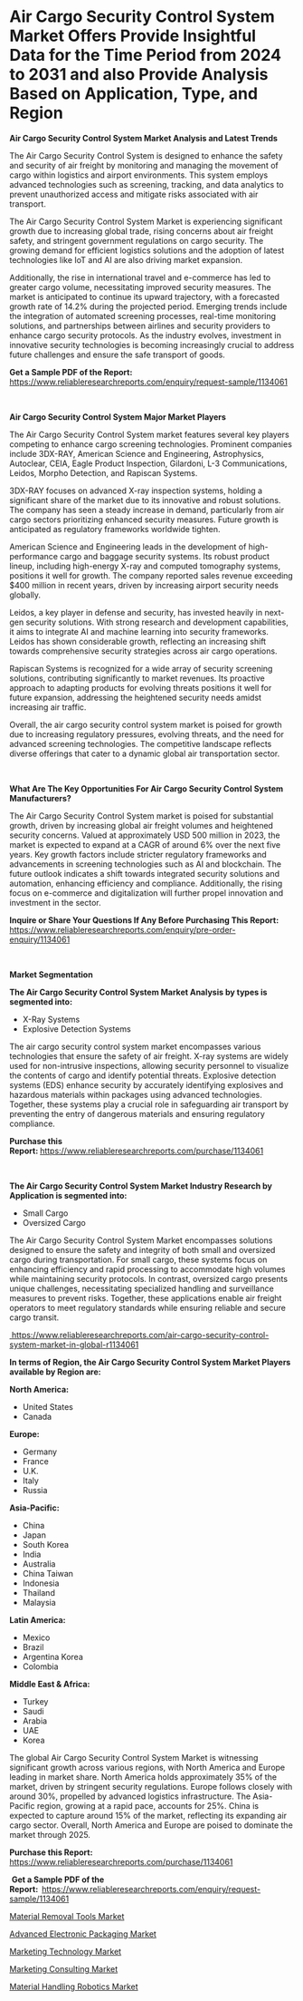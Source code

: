 <p><h1>Air Cargo Security Control System Market Offers Provide Insightful Data for the Time Period from 2024 to 2031 and also Provide Analysis Based on Application, Type, and Region</h1></p><p><strong>Air Cargo Security Control System Market Analysis and Latest Trends</strong></p>
<p><p>The Air Cargo Security Control System is designed to enhance the safety and security of air freight by monitoring and managing the movement of cargo within logistics and airport environments. This system employs advanced technologies such as screening, tracking, and data analytics to prevent unauthorized access and mitigate risks associated with air transport.</p><p>The Air Cargo Security Control System Market is experiencing significant growth due to increasing global trade, rising concerns about air freight safety, and stringent government regulations on cargo security. The growing demand for efficient logistics solutions and the adoption of latest technologies like IoT and AI are also driving market expansion. </p><p>Additionally, the rise in international travel and e-commerce has led to greater cargo volume, necessitating improved security measures. The market is anticipated to continue its upward trajectory, with a forecasted growth rate of 14.2% during the projected period. Emerging trends include the integration of automated screening processes, real-time monitoring solutions, and partnerships between airlines and security providers to enhance cargo security protocols. As the industry evolves, investment in innovative security technologies is becoming increasingly crucial to address future challenges and ensure the safe transport of goods.</p></p>
<p><strong>Get a Sample PDF of the Report:&nbsp;</strong> <a href="https://www.reliableresearchreports.com/enquiry/request-sample/1134061?utm_campaign=1333&utm_medium=2&utm_source=Github&utm_content=ia&utm_term=08102024&utm_id=air-cargo-security-control-system">https://www.reliableresearchreports.com/enquiry/request-sample/1134061</a></p>
<p>&nbsp;</p>
<p><strong>Air Cargo Security Control System Major Market Players</strong></p>
<p><p>The Air Cargo Security Control System market features several key players competing to enhance cargo screening technologies. Prominent companies include 3DX-RAY, American Science and Engineering, Astrophysics, Autoclear, CEIA, Eagle Product Inspection, Gilardoni, L-3 Communications, Leidos, Morpho Detection, and Rapiscan Systems.</p><p>3DX-RAY focuses on advanced X-ray inspection systems, holding a significant share of the market due to its innovative and robust solutions. The company has seen a steady increase in demand, particularly from air cargo sectors prioritizing enhanced security measures. Future growth is anticipated as regulatory frameworks worldwide tighten.</p><p>American Science and Engineering leads in the development of high-performance cargo and baggage security systems. Its robust product lineup, including high-energy X-ray and computed tomography systems, positions it well for growth. The company reported sales revenue exceeding $400 million in recent years, driven by increasing airport security needs globally.</p><p>Leidos, a key player in defense and security, has invested heavily in next-gen security solutions. With strong research and development capabilities, it aims to integrate AI and machine learning into security frameworks. Leidos has shown considerable growth, reflecting an increasing shift towards comprehensive security strategies across air cargo operations.</p><p>Rapiscan Systems is recognized for a wide array of security screening solutions, contributing significantly to market revenues. Its proactive approach to adapting products for evolving threats positions it well for future expansion, addressing the heightened security needs amidst increasing air traffic.</p><p>Overall, the air cargo security control system market is poised for growth due to increasing regulatory pressures, evolving threats, and the need for advanced screening technologies. The competitive landscape reflects diverse offerings that cater to a dynamic global air transportation sector.</p></p>
<p>&nbsp;</p>
<p><strong>What Are The Key Opportunities For Air Cargo Security Control System Manufacturers?</strong></p>
<p><p>The Air Cargo Security Control System market is poised for substantial growth, driven by increasing global air freight volumes and heightened security concerns. Valued at approximately USD 500 million in 2023, the market is expected to expand at a CAGR of around 6% over the next five years. Key growth factors include stricter regulatory frameworks and advancements in screening technologies such as AI and blockchain. The future outlook indicates a shift towards integrated security solutions and automation, enhancing efficiency and compliance. Additionally, the rising focus on e-commerce and digitalization will further propel innovation and investment in the sector.</p></p>
<p><strong>Inquire or Share Your Questions If Any Before Purchasing This Report:</strong> <a href="https://www.reliableresearchreports.com/enquiry/pre-order-enquiry/1134061?utm_campaign=1333&utm_medium=2&utm_source=Github&utm_content=ia&utm_term=08102024&utm_id=air-cargo-security-control-system">https://www.reliableresearchreports.com/enquiry/pre-order-enquiry/1134061</a></p>
<p>&nbsp;</p>
<p><strong>Market Segmentation</strong></p>
<p><strong>The Air Cargo Security Control System Market Analysis by types is segmented into:</strong></p>
<p><ul><li>X-Ray Systems</li><li>Explosive Detection Systems</li></ul></p>
<p><p>The air cargo security control system market encompasses various technologies that ensure the safety of air freight. X-ray systems are widely used for non-intrusive inspections, allowing security personnel to visualize the contents of cargo and identify potential threats. Explosive detection systems (EDS) enhance security by accurately identifying explosives and hazardous materials within packages using advanced technologies. Together, these systems play a crucial role in safeguarding air transport by preventing the entry of dangerous materials and ensuring regulatory compliance.</p></p>
<p><strong>Purchase this Report:&nbsp;</strong><a href="https://www.reliableresearchreports.com/purchase/1134061?utm_campaign=1333&utm_medium=2&utm_source=Github&utm_content=ia&utm_term=08102024&utm_id=air-cargo-security-control-system">https://www.reliableresearchreports.com/purchase/1134061</a></p>
<p>&nbsp;</p>
<p><strong>The Air Cargo Security Control System Market Industry Research by Application is segmented into:</strong></p>
<p><ul><li>Small Cargo</li><li>Oversized Cargo</li></ul></p>
<p><p>The Air Cargo Security Control System Market encompasses solutions designed to ensure the safety and integrity of both small and oversized cargo during transportation. For small cargo, these systems focus on enhancing efficiency and rapid processing to accommodate high volumes while maintaining security protocols. In contrast, oversized cargo presents unique challenges, necessitating specialized handling and surveillance measures to prevent risks. Together, these applications enable air freight operators to meet regulatory standards while ensuring reliable and secure cargo transit.</p></p>
<p><a href="https://www.reliableresearchreports.com/air-cargo-security-control-system-market-in-global-r1134061?utm_campaign=1333&utm_medium=2&utm_source=Github&utm_content=ia&utm_term=08102024&utm_id=air-cargo-security-control-system">&nbsp;https://www.reliableresearchreports.com/air-cargo-security-control-system-market-in-global-r1134061</a></p>
<p><strong>In terms of Region, the Air Cargo Security Control System Market Players available by Region are:</strong></p>
<p>
    <p> <strong> North America: </strong>
        <ul>
            <li>United States</li>
            <li>Canada</li>
        </ul>
        </p> 
    <p> <strong> Europe: </strong>
        <ul>
            <li>Germany</li>
            <li>France</li>
            <li>U.K.</li>
            <li>Italy</li>
            <li>Russia</li>
        </ul>
        </p> 
    <p> <strong> Asia-Pacific: </strong>
        <ul>
            <li>China</li>
            <li>Japan</li>
            <li>South Korea</li>
            <li>India</li>
            <li>Australia</li>
            <li>China Taiwan</li>
            <li>Indonesia</li>
            <li>Thailand</li>
            <li>Malaysia</li>
        </ul>
        </p> 
    <p> <strong> Latin America: </strong>
        <ul>
            <li>Mexico</li>
            <li>Brazil</li>
            <li>Argentina Korea</li>
            <li>Colombia</li>
        </ul>
        </p> 
    <p> <strong> Middle East & Africa: </strong>
        <ul>
            <li>Turkey</li>
            <li>Saudi</li>
            <li>Arabia</li>
            <li>UAE</li>
            <li>Korea</li>
        </ul>
    </p>
    </p>
<p><p>The global Air Cargo Security Control System Market is witnessing significant growth across various regions, with North America and Europe leading in market share. North America holds approximately 35% of the market, driven by stringent security regulations. Europe follows closely with around 30%, propelled by advanced logistics infrastructure. The Asia-Pacific region, growing at a rapid pace, accounts for 25%. China is expected to capture around 15% of the market, reflecting its expanding air cargo sector. Overall, North America and Europe are poised to dominate the market through 2025.</p></p>
<p><strong>Purchase this Report: </strong><a href="https://www.reliableresearchreports.com/purchase/1134061?utm_campaign=1333&utm_medium=2&utm_source=Github&utm_content=ia&utm_term=08102024&utm_id=air-cargo-security-control-system">https://www.reliableresearchreports.com/purchase/1134061</a></p>
<p>&nbsp;<strong>Get a Sample PDF of the Report:&nbsp;&nbsp;</strong><a href="https://www.reliableresearchreports.com/enquiry/request-sample/1134061?utm_campaign=1333&utm_medium=2&utm_source=Github&utm_content=ia&utm_term=08102024&utm_id=air-cargo-security-control-system">https://www.reliableresearchreports.com/enquiry/request-sample/1134061</a></p>
<p><strong></strong></p>
<p><p><a href="https://www.linkedin.com/pulse/material-removal-tools-market-global-regional-analysis-misie?utm_campaign=1333&utm_medium=2&utm_source=Github&utm_content=ia&utm_term=08102024&utm_id=air-cargo-security-control-system">Material Removal Tools Market</a></p><p><a href="https://github.com/nathandecarvalho/Market-Research-Report-List-5/blob/main/advanced-electronic-packaging-market.md?utm_campaign=1333&utm_medium=2&utm_source=Github&utm_content=ia&utm_term=08102024&utm_id=air-cargo-security-control-system">Advanced Electronic Packaging Market</a></p><p><a href="https://www.linkedin.com/pulse/marketing-technology-market-refracting-trends-consumer-behaviors-gvbne?utm_campaign=1333&utm_medium=2&utm_source=Github&utm_content=ia&utm_term=08102024&utm_id=air-cargo-security-control-system">Marketing Technology Market</a></p><p><a href="https://www.linkedin.com/pulse/marketing-consulting-market-outlook-current-assessment-future-1egfe?utm_campaign=1333&utm_medium=2&utm_source=Github&utm_content=ia&utm_term=08102024&utm_id=air-cargo-security-control-system">Marketing Consulting Market</a></p><p><a href="https://www.linkedin.com/pulse/strategic-forecast-material-handling-robotics-market-growth-5omwe?utm_campaign=1333&utm_medium=2&utm_source=Github&utm_content=ia&utm_term=08102024&utm_id=air-cargo-security-control-system">Material Handling Robotics Market</a></p></p>